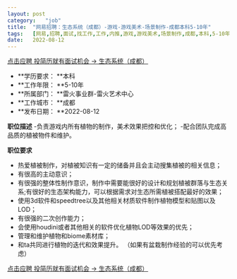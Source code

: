 ```yaml
---
layout:	post
category:	"job"
title:	"网易招聘：生态系统（成都）-游戏-游戏美术-场景制作-成都本科5-10年"
tags:	[网易,招聘,面试,找工作,工作,内推,游戏,游戏美术,场景制作,成都,本科,5-10年]
date:	2022-08-12
---
```


[点击应聘 投简历就有面试机会 -> 生态系统（成都）](http://mobile.bole.netease.com/bole/boleDetail?id=41207&employeeId=346f03c3cda5f04c&key=all)



- **学历要求： **本科
- **工作年限： **5-10年
- **所属部门： **雷火事业群-雷火艺术中心
- **工作城市： **成都
- **发布日期： **2022-08-12



**职位描述**
-负责游戏内所有植物的制作，美术效果把控和优化；
-配合团队完成高品质的植被物件和维护。



**职位要求**
- 热爱植被制作，对植被知识有一定的储备并且会主动搜集植被的相关信息；
- 有很高的主动意识；
- 有很强的整体性制作意识，制作中需要能很好的设计和规划植被群落与生态关系;有很好的生态架构能力，可以根据需求对生态所需植被搭配最好的效果；
- 使用3d软件和speedtree以及其他相关材质软件制作植物模型和贴图以及LOD；
- 有很强的二次创作能力；
- 会使用houdini或者其他相关的软件优化植物LOD等效果的优先；
- 管理和维护植物和biome素材库；
- 和ta共同进行植物的迭代和效果提升。
（如果有盆栽制作经验的可以优先考虑）



[点击应聘 投简历就有面试机会 -> 生态系统（成都）](http://mobile.bole.netease.com/bole/boleDetail?id=41207&employeeId=346f03c3cda5f04c&key=all)